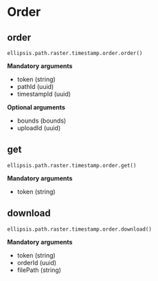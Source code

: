 # Order

## order

    ellipsis.path.raster.timestamp.order.order()

**Mandatory arguments**

- token (string)
- pathId (uuid)
- timestampId (uuid)

**Optional arguments**

- bounds (bounds)
- uploadId (uuid)

## get

    ellipsis.path.raster.timestamp.order.get()

**Mandatory arguments**

- token (string)

## download

    ellipsis.path.raster.timestamp.order.download()

**Mandatory arguments**

- token (string)
- orderId (uuid)
- filePath (string)
